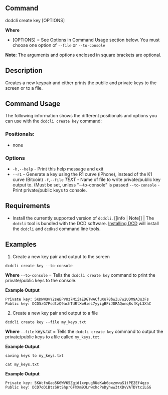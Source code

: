## Command
dcdcli create key [OPTIONS]

**Where**
* [OPTIONS] = See Options in Command Usage section below. You must choose one option of `--file` or `--to-console`

**Note**: The arguments and options enclosed in square brackets are optional.

## Description
Creates a new keypair and either prints the public and private keys to the screen or to a file.

## Command Usage
The following information shows the different positionals and options you can use with the `dcdcli create key` command:

### Positionals:
- none
### Options
- `-h,--help` - Print this help message and exit
- `--r1` - Generate a key using the R1 curve (iPhone), instead of the K1 curve (Bitcoin)
`-f`,`--file` _TEXT_ - Name of file to write private/public key output to. (Must be set, unless "--to-console" is passed
`--to-console` - Print private/public keys to console.

## Requirements
* Install the currently supported version of `dcdcli`.
[[info | Note]]
| The `dcdcli` tool is bundled with the DCD software. [Installing DCD](../../00_install/index.md) will install the `dcdcli` and `dcdksd` command line tools.   

## Examples
1. Create a new key pair and output to the screen
```shell
dcdcli create key --to-console
```
**Where**
`--to-console` = Tells the `dcdcli create key` command to print the private/public keys to the console.

**Example Output**
```shell
Private key: 5KDNWQvY2seBPVUz7MiiaEDGTwACfuXu78bwZu7w2UDM9A3u3Fs
Public key: DCD5zG7PsdtzQ9achTdRtXwHieL7yyigBFiJDRAQonqBsfKyL3XhC
```

2. Create a new key pair and output to a file
```shell
dcdcli create key --file my_keys.txt 
```
**Where**
`--file` keys.txt = Tells the `dcdcli create key` command to output the private/public keys to  afile called `my_keys.txt`.

**Example Output**
```shell
saving keys to my_keys.txt
```

```shell
cat my_keys.txt
```

**Example Output**
```shell
Private key: 5KWcfnGao5K6WV65Zgjd1xvpugRUeKwb6oxzmwaS1tPE2Ef4qzo
Public key: DCD7oDiBtzSHtShprGFmXm9JLnwxhcPeDyhww3tXDvVATDYtciLGG
```
